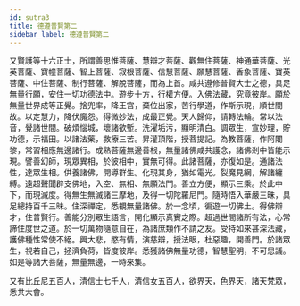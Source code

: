 ```yaml
---
id: sutra3
title: 德遵普賢第二
sidebar_label: 德遵普賢第二
---
```


又賢護等十六正士，所謂善思惟菩薩、慧辯才菩薩、觀無住菩薩、神通華菩薩、光英菩薩、寶幢菩薩、智上菩薩、寂根菩薩、信慧菩薩、願慧菩薩、香象菩薩、寶英菩薩、中住菩薩、制行菩薩、解脫菩薩，而為上首。咸共遵修普賢大士之德，具足無量行願，安住一切功德法中。遊步十方，行權方便。入佛法藏，究竟彼岸。願於無量世界成等正覺。捨兜率，降王宮，棄位出家，苦行學道，作斯示現，順世間故。以定慧力，降伏魔怨。得微妙法，成最正覺。天人歸仰，請轉法輪。常以法音，覺諸世間。破煩惱城，壞諸欲塹。洗濯垢污，顯明清白。調眾生，宣妙理，貯功德，示福田。以諸法藥，救療三苦。昇灌頂階，授菩提記。為教菩薩，作阿闍黎，常習相應無邊諸行。成熟菩薩無邊善根，無量諸佛咸共護念，諸佛剎中皆能示現。譬善幻師，現眾異相，於彼相中，實無可得。此諸菩薩，亦復如是。通諸法性，達眾生相。供養諸佛，開導群生。化現其身，猶如電光。裂魔見網，解諸纏縛。遠超聲聞辟支佛地，入空、無相、無願法門。善立方便，顯示三乘。於此中下，而現滅度。得無生無滅諸三摩地，及得一切陀羅尼門。隨時悟入華嚴三昧，具足總持百千三昧。住深禪定，悉覩無量諸佛。於一念頃，徧遊一切佛土。得佛辯才，住普賢行。善能分別眾生語言，開化顯示真實之際。超過世間諸所有法，心常諦住度世之道。於一切萬物隨意自在，為諸庶類作不請之友。受持如來甚深法藏，護佛種性常使不絕。興大悲，愍有情，演慈辯，授法眼，杜惡趣，開善門。於諸眾生，視若自己，拯濟負荷，皆度彼岸。悉獲諸佛無量功德，智慧聖明，不可思議。如是等諸大菩薩，無量無邊，一時來集。

又有比丘尼五百人，清信士七千人，清信女五百人，欲界天，色界天，諸天梵眾，悉共大會。